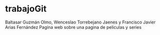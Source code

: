 # trabajoGit
Baltasar Guzmán Olmo, Wenceslao Torrebejano Jaenes y Francisco Javier Arias Fernández
Pagina web sobre una pagina de peliculas y series